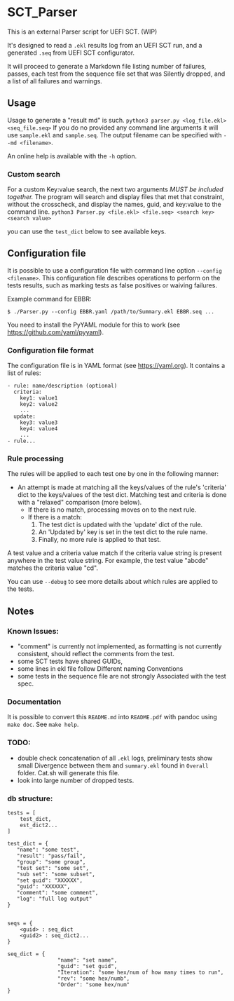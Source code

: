 # SCT_Parser

This is an external Parser script for UEFI SCT. (WIP)

It's designed to read a `.ekl` results log from an UEFI SCT run, and a generated `.seq` from UEFI SCT configurator.

It will proceed to generate a Markdown file listing number of failures, passes, each test from the sequence file set that was Silently dropped, and a list of all failures and warnings.


## Usage
Usage to generate a "result md" is such. `python3 parser.py <log_file.ekl> <seq_file.seq>`
If you do no provided any command line arguments it will use `sample.ekl` and `sample.seq`.
The output filename can be specified with `--md <filename>`.

An online help is available with the `-h` option.

### Custom search
For a custom Key:value search, the next two arguments *MUST be included together.* The program will search and display files that met that constraint, without the crosscheck, and display the names, guid, and key:value to the command line. `python3 Parser.py <file.ekl> <file.seq> <search key> <search value>`

you can use the `test_dict` below to see available keys.

## Configuration file

It is possible to use a configuration file with command line option `--config
<filename>`.
This configuration file describes operations to perform on the tests results,
such as marking tests as false positives or waiving failures.

Example command for EBBR:

``` {.sh}
$ ./Parser.py --config EBBR.yaml /path/to/Summary.ekl EBBR.seq ...
```

You need to install the PyYAML module for this to work (see
<https://github.com/yaml/pyyaml>).

### Configuration file format

The configuration file is in YAML format (see <https://yaml.org>).
It contains a list of rules:

``` {.yaml}
- rule: name/description (optional)
  criteria:
    key1: value1
    key2: value2
    ...
  update:
    key3: value3
    key4: value4
    ...
- rule...
```

### Rule processing

The rules will be applied to each test one by one in the following manner:

* An attempt is made at matching all the keys/values of the rule's 'criteria'
  dict to the keys/values of the test dict. Matching test and criteria is done
  with a "relaxed" comparison (more below).
  - If there is no match, processing moves on to the next rule.
  - If there is a match:
    1. The test dict is updated with the 'update' dict of the rule.
    2. An 'Updated by' key is set in the test dict to the rule name.
    3. Finally, no more rule is applied to that test.

A test value and a criteria value match if the criteria value string is present
anywhere in the test value string.
For example, the test value "abcde" matches the criteria value "cd".

You can use `--debug` to see more details about which rules are applied to the
tests.

## Notes
### Known Issues:
* "comment" is currently not implemented, as formatting is not currently consistent, should reflect the comments from the test.
* some SCT tests have shared GUIDs,
* some lines in ekl file follow Different naming Conventions
* some tests in the sequence file are not strongly Associated with the test spec.

### Documentation

It is possible to convert this `README.md` into `README.pdf` with pandoc using
`make doc`. See `make help`.

### TODO:
* double check concatenation of all `.ekl` logs, preliminary tests show small Divergence between them and `summary.ekl` found in `Overall` folder. Cat.sh will generate this file.
* look into large number of dropped tests.


### db structure:
``` {.python}
tests = [
    test_dict,
    est_dict2...
]

test_dict = {
   "name": "some test",
   "result": "pass/fail",
   "group": "some group",
   "test set": "some set",
   "sub set": "some subset",
   "set guid": "XXXXXX",
   "guid": "XXXXXX",
   "comment": "some comment",
   "log": "full log output"
}


seqs = {
    <guid> : seq_dict
    <guid2> : seq_dict2...
}

seq_dict = {
                "name": "set name",
                "guid": "set guid",
                "Iteration": "some hex/num of how many times to run",
                "rev": "some hex/numb",
                "Order": "some hex/num"
}
```
